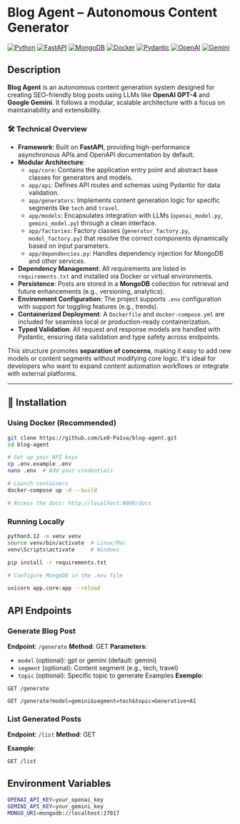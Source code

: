# Blog Agent – Autonomous Content Generator

[![Python](https://img.shields.io/badge/Python-3.10%2B-blue)](https://www.python.org/)
[![FastAPI](https://img.shields.io/badge/Framework-FastAPI-green)](https://fastapi.tiangolo.com/)
[![MongoDB](https://img.shields.io/badge/Database-MongoDB-brightgreen)](https://www.mongodb.com/)
[![Docker](https://img.shields.io/badge/Container-Docker-blue)](https://www.docker.com/)
[![Pydantic](https://img.shields.io/badge/Validation-Pydantic-89CFF0)](https://docs.pydantic.dev/)
[![OpenAI](https://img.shields.io/badge/API-OpenAI-purple)](https://openai.com/)
[![Gemini](https://img.shields.io/badge/API-Gemini-orange)](https://deepmind.google/technologies/gemini)

## Description

**Blog Agent** is an autonomous content generation system designed for creating SEO-friendly blog posts using LLMs like **OpenAI GPT-4** and **Google Gemini**. It follows a modular, scalable architecture with a focus on maintainability and extensibility.

### 🛠️ Technical Overview

- **Framework**: Built on **FastAPI**, providing high-performance asynchronous APIs and OpenAPI documentation by default.
- **Modular Architecture**:
  - `app/core`: Contains the application entry point and abstract base classes for generators and models.
  - `app/api`: Defines API routes and schemas using Pydantic for data validation.
  - `app/generators`: Implements content generation logic for specific segments like `tech` and `travel`.
  - `app/models`: Encapsulates integration with LLMs (`openai_model.py`, `gemini_model.py`) through a clean interface.
  - `app/factories`: Factory classes (`generator_factory.py`, `model_factory.py`) that resolve the correct components dynamically based on input parameters.
  - `app/dependencies.py`: Handles dependency injection for MongoDB and other services.
- **Dependency Management**: All requirements are listed in `requirements.txt` and installed via Docker or virtual environments.
- **Persistence**: Posts are stored in a **MongoDB** collection for retrieval and future enhancements (e.g., versioning, analytics).
- **Environment Configuration**: The project supports `.env` configuration with support for toggling features (e.g., trends).
- **Containerized Deployment**: A `Dockerfile` and `docker-compose.yml` are included for seamless local or production-ready containerization.
- **Typed Validation**: All request and response models are handled with Pydantic, ensuring data validation and type safety across endpoints.

This structure promotes **separation of concerns**, making it easy to add new models or content segments without modifying core logic. It's ideal for developers who want to expand content automation workflows or integrate with external platforms.

---

## 🚀 Installation

### Using Docker (Recommended)

```bash
git clone https://github.com/Le0-Pa1va/blog-agent.git
cd blog-agent

# Set up your API keys
cp .env.example .env
nano .env  # Add your credentials

# Launch containers
docker-compose up -d --build

# Access the docs: http://localhost:8000/docs

````
### Running Locally
```bash
python3.12 -m venv venv
source venv/bin/activate  # Linux/Mac
venv\Scripts\activate     # Windows

pip install -r requirements.txt

# Configure MongoDB in the .env file

uvicorn app.core:app --reload

```

## API Endpoints

### Generate Blog Post
**Endpoint**: `/generate`
**Method**: GET
**Parameters**:
- `model`  (optional): gpt or gemini (default: gemini)
- `segment`  (optional): Content segment (e.g., tech, travel)
- `topic` (optional): Specific topic to generate
Examples
**Exemplo**:
```http
GET /generate
```
```http
GET /generate?model=gemini&segment=tech&topic=Generative+AI
```

### List Generated Posts
**Endpoint**: `/list`
**Method**: GET


**Example**:
```http
GET /list
```

## Environment Variables
```bash
OPENAI_API_KEY=your_openai_key
GEMINI_API_KEY=your_gemini_key
MONGO_URI=mongodb://localhost:27017
```